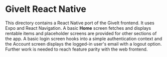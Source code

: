 # GiveIt React Native

This directory contains a React Native port of the GiveIt frontend.
It uses Expo and React Navigation. A basic **Home** screen fetches and displays
rentable items and placeholder screens are provided for other sections of the
app. A basic login screen hooks into a simple authentication context and the
Account screen displays the logged-in user's email with a logout option. Further
work is needed to reach feature parity with the web frontend.

